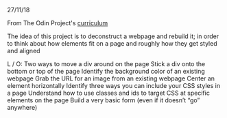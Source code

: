 27/11/18

From The Odin Project's [curriculum](http://www.theodinproject.com/courses/web-development-101/lessons/html-css)

The idea of this project is to deconstruct  a webpage and rebuild it; in order to think about how elements fit on a page and roughly how they get styled and aligned 

L / O:
Two ways to move a div around on the page
Stick a div onto the bottom or top of the page
Identify the background color of an existing webpage
Grab the URL for an image from an existing webpage
Center an element horizontally
Identify three ways you can include your CSS styles in a page
Understand how to use classes and ids to target CSS at specific elements on the page
Build a very basic form (even if it doesn’t “go” anywhere)